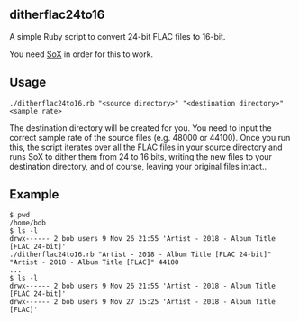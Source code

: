 ## ditherflac24to16

A simple Ruby script to convert 24-bit FLAC files to 16-bit.

You need [SoX](http://sox.sourceforge.net/) in order for this to work.

## Usage

```
./ditherflac24to16.rb "<source directory>" "<destination directory>" <sample rate>
```

The destination directory will be created for you.
You need to input the correct sample rate of the source files (e.g. 48000 or 44100).
Once you run this, the script iterates over all the FLAC files in your source directory and runs SoX to dither them from 24 to 16 bits, writing the new files to your destination directory, and of course, leaving your original files intact.. 

## Example

```
$ pwd
/home/bob
$ ls -l
drwx------ 2 bob users 9 Nov 26 21:55 'Artist - 2018 - Album Title [FLAC 24-bit]'
./ditherflac24to16.rb "Artist - 2018 - Album Title [FLAC 24-bit]" "Artist - 2018 - Album Title [FLAC]" 44100
...
$ ls -l
drwx------ 2 bob users 9 Nov 26 21:55 'Artist - 2018 - Album Title [FLAC 24-bit]'
drwx------ 2 bob users 9 Nov 27 15:25 'Artist - 2018 - Album Title [FLAC]'
```
